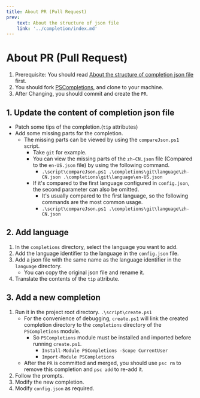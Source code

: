 ```yaml
---
title: About PR (Pull Request)
prev:
    text: About the structure of json file
    link: '../completion/index.md'
---
```


# About PR (Pull Request)

1. Prerequisite: You should read [About the structure of completion json file](../completion/index.md) first.
2. You should fork [PSCompletions](https://github.com/abgox/PSCompletions), and clone to your machine.
3. After Changing, you should commit and create the `PR`.

## 1. Update the content of completion json file

-   Patch some tips of the completion.(`tip` attributes)
-   Add some missing parts for the completion.
    -   The missing parts can be viewed by using the `compareJson.ps1` script.
        -   Take `git` for example.
        -   You can view the missing parts of the `zh-CN.json` file (Compared to the `en-US.json` file) by using the following command.
            -   `.\script\compareJson.ps1 .\completions\git\language\zh-CN.json .\completions\git\language\en-US.json`
        -   If it's compared to the first language configured in `config.json`, the second parameter can also be omitted.
            -   It's usually compared to the first language, so the following commands are the most common usage.
            -   `.\script\compareJson.ps1 .\completions\git\language\zh-CN.json`

## 2. Add language

1. In the `completions` directory, select the language you want to add.
2. Add the language identifier to the language in the `config.json` file.
3. Add a json file with the same name as the language identifier in the `language` directory.
    - You can copy the original json file and rename it.
4. Translate the contents of the `tip` attribute.

## 3. Add a new completion

1. Run it in the project root directory. `.\script\create.ps1`
    - For the convenience of debugging, `create.ps1` will link the created completion directory to the `completions` directory of the `PSCompletions` module.
        - So `PSCompletions` module must be installed and imported before running `create.ps1`.
            - `Install-Module PSCompletions -Scope CurrentUser`
            - `Import-Module PSCompletions`
    - After the `PR` is committed and merged, you should use `psc rm` to remove this completion and `psc add` to re-add it.
2. Follow the prompts.
3. Modify the new completion.
4. Modify `config.json` as required.
